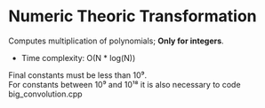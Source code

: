 # Numeric Theoric Transformation
Computes multiplication of polynomials; **Only for integers**.
* Time complexity: O(N * log(N))

Final constants must be less than 10⁹.\
For constants between 10⁹ and 10¹⁸ it is also necessary to code big_convolution.cpp
